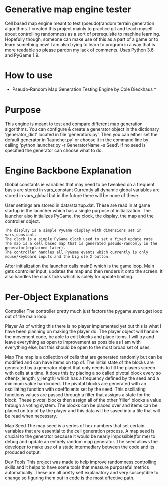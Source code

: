 # Generative map engine tester
Cell based map engine meant to test (pseudo)random terrain generation algorithms. I created this project mainly to practice git and teach myself about controlling randomness as a sort of prerequisite to machine learning. Hopefully though, someone can make use of this as a part of a game or to learn something new! I am also trying to learn to program in a way that is more readable so please pardon my lack of comments. Uses Python 3.6 and PyGame 1.9. 

# How to use
 * Pseudo-Random Map Generation Testing Engine by Cole Dieckhaus *

# Purpose #

This engine is meant to test and compare different map generation algorithms. You can configure & create a generator
object in the dictionary 'generator_dict' located in file 'generators.py'. Then you can either set the default generator
in 'launcher.py' or choose it in the command line by calling 'python launcher.py -r GeneratorName -s Seed'. If no seed
is specified the generator can choose what to do.

# Engine Backbone Explanation #

Global constants ie variables that may need to be tweaked on a frequent basis are stored in vars_constant
Currently all dynamic global variables are stored in vars_global but in the future there will be none of these.

User settings are stored in data/startup.dat. These are read in at game startup in the launcher which has a single
purpose of initialization. The launcher also initializes PyGame, the clock, the display, the map and the controller
object.

    The display is a simple PyGame display with dimensions set in vars_constant.
    The clock is a simple PyGame clock used to set a fixed update rate
    The map is a cell based map that is generated pseudo-randomly in the generator(explained later).
    The controller handles all PyGame events which currently is only mouse/keyboard inputs and the big ole X button.

After initialization the launcher calls main() which is the game loop. Main gets controller input, updates the map and
then renders it onto the screen. It also handles the clock ticks which is solely for update limiting.


# Per-Object Explanations #

Controller
    The controller pretty much just factors the pygame.event.get loop out of the main loop.

Player
    As of writing this there is no player implemented yet but this is what I have been planning on making the player do.
    The player object will handle the movement code, be able to edit blocks and place items. I will try and leave
    everything as open to improvement as possible as I am with everything else, but this should be open to the most
    broad set of uses.

Map
    The map is a collection of cells that are generated randomly but can be modified and can have items on top of. The
    initial state of the blocks are generated by a generator object that only needs to fill the players screen with
    cells at a time. It does this by placing a so called pivotal block every so often(x_length, y_length) which has a
    frequency defined by the seed and a minimum value hardcoded. The pivotal blocks are generated with an oscillating
    function with coefficients set by the seed. This oscillating functions values are passed through a filter that
    assigns a state for the block. These pivotal blocks then assign all of the other 'filler' blocks a value through
    a voting system. The blocks can be placed over and items can be placed on top of by the player and this data will
    be saved into a file that will be read when necessary.

Map Seed
    The map seed is a series of hex numbers that set certain variables that are essential to the cell generation
    process. A map seed is crucial to the generator because it would be nearly impossible(for me) to debug and update
    an entirely random map generator. The seed allows the developer to make use of a static intermediary between the
    code and its produced output.

Dev Tools
    This project was made to help improve randomness controlling skills and it helps to have some tools that measure
    purposeful metrics automatically. These are all pretty self explanatory and very susceptible to change so figuring
    them out in code is the most effective path.